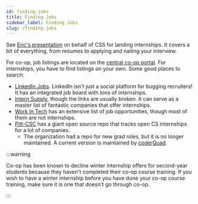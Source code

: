```yaml
---
id: finding-jobs
title: Finding Jobs
sidebar_label: Finding Jobs
slug: /finding-jobs
---
```


See [Eric's presentation][2] on behalf of CSS for landing internships. It covers a bit of everything,
from resumes to applying and nailing your interview.

For co-op, job listings are located on the [central co-op portal][3]. For internships, you have to find listings
on your own. Some good places to search:

- [LinkedIn Jobs](https://www.linkedin.com/jobs/). LinkedIn isn't just a social platform for bugging recruiters!
  It has an integrated job board with _tons_ of internships.
- [Intern Supply](https://intern.supply), though the links are usually broken. It can serve as a master list of
  fantastic companies that offer internships.
- [Work In Tech](https://www1.communitech.ca/jobs) has an extensive list of job opportunities, though most of
  them are not internships.
- [Pitt-CSC](https://github.com/pittcsc) has a giant open source repo that tracks open CS internships for a lot of companies.
    - The organization had a repo for new grad roles, but it is no longer maintained. A current version is maintained by [coderQuad](https://github.com/coderQuad/New-Grad-Positions-2023).

:::warning

Co-op has been known to decline winter internship offers for second-year students because they haven't completed their co-op course training.
If you wish to have a winter internship before you have done your co-op course training, make sure it is one that doesn't go through co-op.

:::

[2]: https://docs.google.com/presentation/d/1SmtxP4vNIoEEulzTKZvc8nDBA1utS7O0fIA_d3h0gOU/edit?usp=sharing
[3]: https://success.uwindsor.ca/home.htm
